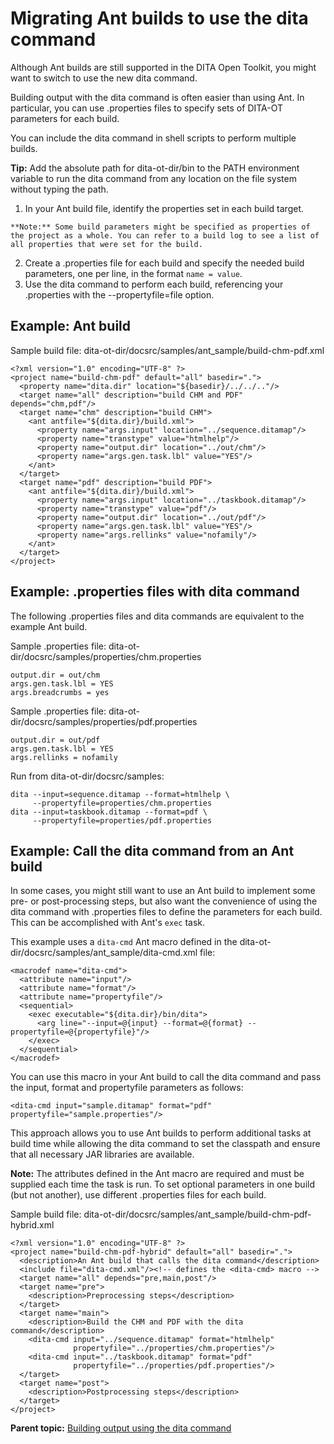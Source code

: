 # Migrating Ant builds to use the dita command

Although Ant builds are still supported in the DITA Open Toolkit, you might want to switch to use the new dita command.

Building output with the dita command is often easier than using Ant. In particular, you can use .properties files to specify sets of DITA-OT parameters for each build.

You can include the dita command in shell scripts to perform multiple builds.

**Tip:** Add the absolute path for dita-ot-dir/bin to the PATH environment variable to run the dita command from any location on the file system without typing the path.

1.   In your Ant build file, identify the properties set in each build target. 

    **Note:** Some build parameters might be specified as properties of the project as a whole. You can refer to a build log to see a list of all properties that were set for the build.

2.   Create a .properties file for each build and specify the needed build parameters, one per line, in the format `name = value`. 
3.   Use the dita command to perform each build, referencing your .properties with the --propertyfile=file option. 

## Example: Ant build

Sample build file: dita-ot-dir/docsrc/samples/ant\_sample/build-chm-pdf.xml 

```
<?xml version="1.0" encoding="UTF-8" ?>
<project name="build-chm-pdf" default="all" basedir=".">
  <property name="dita.dir" location="${basedir}/../../.."/>
  <target name="all" description="build CHM and PDF" depends="chm,pdf"/>
  <target name="chm" description="build CHM">
    <ant antfile="${dita.dir}/build.xml">
      <property name="args.input" location="../sequence.ditamap"/>
      <property name="transtype" value="htmlhelp"/>
      <property name="output.dir" location="../out/chm"/>
      <property name="args.gen.task.lbl" value="YES"/>
    </ant>
  </target>
  <target name="pdf" description="build PDF">
    <ant antfile="${dita.dir}/build.xml">
      <property name="args.input" location="../taskbook.ditamap"/>
      <property name="transtype" value="pdf"/>
      <property name="output.dir" location="../out/pdf"/>
      <property name="args.gen.task.lbl" value="YES"/>
      <property name="args.rellinks" value="nofamily"/>
    </ant>
  </target>
</project>
```

## Example: .properties files with dita command

The following .properties files and dita commands are equivalent to the example Ant build.

Sample .properties file: dita-ot-dir/docsrc/samples/properties/chm.properties

```
output.dir = out/chm
args.gen.task.lbl = YES
args.breadcrumbs = yes
```

Sample .properties file: dita-ot-dir/docsrc/samples/properties/pdf.properties

```
output.dir = out/pdf
args.gen.task.lbl = YES
args.rellinks = nofamily
```

Run from dita-ot-dir/docsrc/samples:

```
dita --input=sequence.ditamap --format=htmlhelp \
     --propertyfile=properties/chm.properties
dita --input=taskbook.ditamap --format=pdf \
     --propertyfile=properties/pdf.properties
```

## Example: Call the dita command from an Ant build

In some cases, you might still want to use an Ant build to implement some pre- or post-processing steps, but also want the convenience of using the dita command with .properties files to define the parameters for each build. This can be accomplished with Ant's `exec` task.

This example uses a `dita-cmd` Ant macro defined in the dita-ot-dir/docsrc/samples/ant\_sample/dita-cmd.xml file:

```
<macrodef name="dita-cmd">
  <attribute name="input"/>
  <attribute name="format"/>
  <attribute name="propertyfile"/>
  <sequential>
    <exec executable="${dita.dir}/bin/dita">
      <arg line="--input=@{input} --format=@{format} --propertyfile=@{propertyfile}"/>
    </exec>
  </sequential>
</macrodef>
```

You can use this macro in your Ant build to call the dita command and pass the input, format and propertyfile parameters as follows:

```
<dita-cmd input="sample.ditamap" format="pdf" propertyfile="sample.properties"/>
```

This approach allows you to use Ant builds to perform additional tasks at build time while allowing the dita command to set the classpath and ensure that all necessary JAR libraries are available.

**Note:** The attributes defined in the Ant macro are required and must be supplied each time the task is run. To set optional parameters in one build \(but not another\), use different .properties files for each build.

Sample build file: dita-ot-dir/docsrc/samples/ant\_sample/build-chm-pdf-hybrid.xml

```
<?xml version="1.0" encoding="UTF-8" ?>
<project name="build-chm-pdf-hybrid" default="all" basedir=".">
  <description>An Ant build that calls the dita command</description>
  <include file="dita-cmd.xml"/><!-- defines the <dita-cmd> macro -->
  <target name="all" depends="pre,main,post"/>
  <target name="pre">
    <description>Preprocessing steps</description>
  </target>
  <target name="main">
    <description>Build the CHM and PDF with the dita command</description>
    <dita-cmd input="../sequence.ditamap" format="htmlhelp"
              propertyfile="../properties/chm.properties"/>
    <dita-cmd input="../taskbook.ditamap" format="pdf"
              propertyfile="../properties/pdf.properties"/>
  </target>
  <target name="post">
    <description>Postprocessing steps</description>
  </target>
</project>
```

**Parent topic:** [Building output using the dita command](../topics/build-using-dita-command.md)

